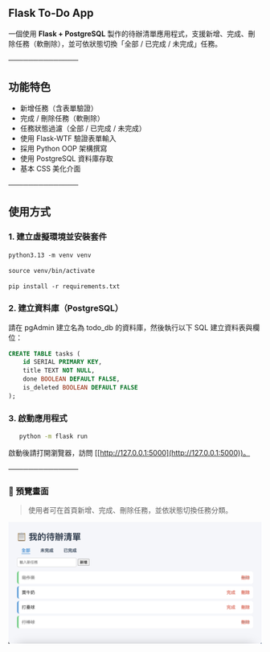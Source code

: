 
## Flask To-Do App

一個使用 **Flask + PostgreSQL** 製作的待辦清單應用程式，支援新增、完成、刪除任務（軟刪除），並可依狀態切換「全部 / 已完成 / 未完成」任務。

──────────────

## 功能特色

- 新增任務（含表單驗證）
- 完成 / 刪除任務（軟刪除）
- 任務狀態過濾（全部 / 已完成 / 未完成）
- 使用 Flask-WTF 驗證表單輸入
- 採用 Python OOP 架構撰寫
- 使用 PostgreSQL 資料庫存取
- 基本 CSS 美化介面

──────────────

## 使用方式

### 1. 建立虛擬環境並安裝套件

`python3.13 -m venv venv`

`source venv/bin/activate`

`pip install -r requirements.txt`

### 2. 建立資料庫（PostgreSQL）

請在 pgAdmin 建立名為 todo_db 的資料庫，然後執行以下 SQL 建立資料表與欄位：


```sql
CREATE TABLE tasks (
    id SERIAL PRIMARY KEY,
    title TEXT NOT NULL,
    done BOOLEAN DEFAULT FALSE,
    is_deleted BOOLEAN DEFAULT FALSE
);
```
### 3. 啟動應用程式

```bash
   python -m flask run
   ```
   啟動後請打開瀏覽器，訪問 [[http://127.0.0.1:5000](http://127.0.0.1:5000))。

──────────────

### 📸 預覽畫面

> 使用者可在首頁新增、完成、刪除任務，並依狀態切換任務分類。

![主畫面](screenshots/home.png)

